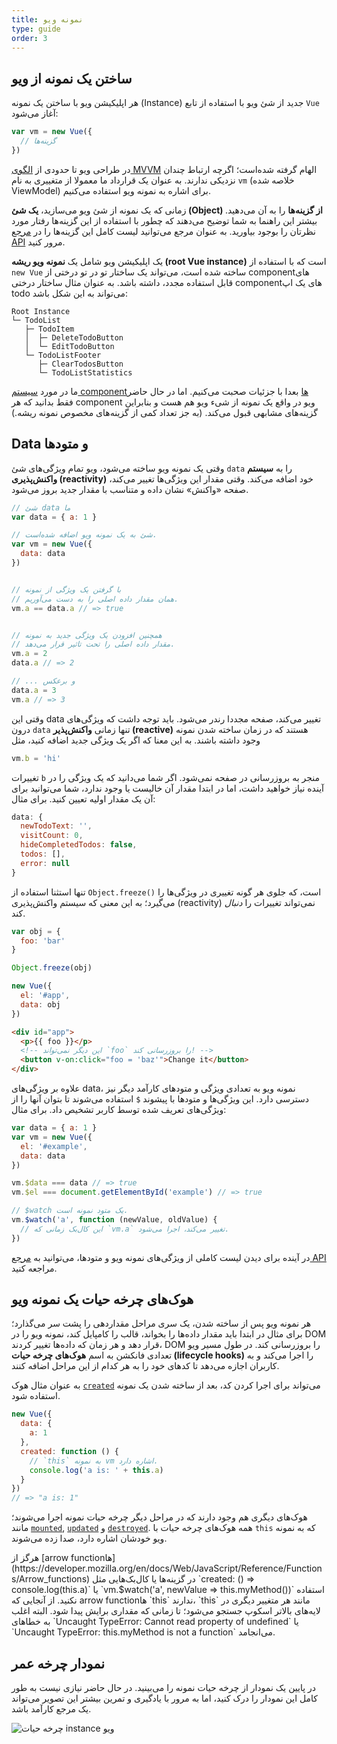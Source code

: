 ```yaml
---
title: نمونه ویو
type: guide
order: 3
---
```


## ساختن یک نمونه از ویو 

هر اپلیکیشن ویو با ساختن یک نمونه (Instance) جدید از شئ ویو با استفاده از تابع `Vue` آغاز می‌شود:

```js
var vm = new Vue({
  // گزینه‌ها
})
```

در طراحی ویو تا حدودی از [الگوی MVVM](https://en.wikipedia.org/wiki/Model_View_ViewModel) الهام گرفته شده‌است؛ اگرچه ارتباط چندان نزدیکی ندارند. به عنوان یک قرارداد ما معمولا از متغییری به نام `vm` (خلاصه شده ViewModel) برای اشاره به نمونه ویو استفاده می‌کنیم. 

زمانی که یک نمونه از شئ ویو می‌سازید، **یک شئ (Object) از گزینه‌ها** را به آن می‌دهید. بیشتر این راهنما به شما توضیح می‌دهند که چطور با استفاده از این گزینه‌ها رفتار مورد نظرتان را بوجود بیاورید. به عنوان مرجع می‌توانید لیست کامل این گزینه‌ها را در [مرجع API](../api/#Options-Data) مرور کنید.

یک اپلیکیشن ویو شامل یک **نمونه ویو ریشه (root Vue instance)** است که با استفاده از `new Vue` ساخته شده است، می‌تواند یک ساختار تو در تو درختی از component‌های قابل استفاده مجدد، داشته باشد. به عنوان مثال ساختار درختی component‌های یک اپ todo می‌تواند به این شکل باشد:

```
Root Instance
└─ TodoList
   ├─ TodoItem
   │  ├─ DeleteTodoButton
   │  └─ EditTodoButton
   └─ TodoListFooter
      ├─ ClearTodosButton
      └─ TodoListStatistics
```

ما در مورد [سیستم componentها](components.html) بعدا با جزئیات صحبت می‌کنیم. اما در حال حاضر فقط بدانید که هر component ویو در واقع یک نمونه از شیء ویو هم هست و بنابراین گزینه‌های مشابهی قبول می‌کند. (به جز تعداد کمی از گزینه‌های مخصوص نمونه ریشه.)

## Data و متودها

وقتی یک نمونه ویو ساخته می‌شود، ویو تمام ویژگی‌های شئ `data` را به **سیستم واکنش‌پذیری (reactivity)** خود اضافه می‌کند. وقتی مقدار این ویژگی‌ها تغییر می‌کند، صفحه «واکنش» نشان داده و متناسب با مقدار جدید بروز می‌شود.

```js
// شئ data ما
var data = { a: 1 }

// شئ به یک نمونه ویو اضافه شده‌است.
var vm = new Vue({
  data: data
})


// با گرفتن یک ویژگی از نمونه
// همان مقدار داده اصلی را به دست می‌آوریم.
vm.a == data.a // => true


// همچنین افزودن یک ویژگی جدید به نمونه
// مقدار داده اصلی را تحت تاثیر قرار می‌دهد.
vm.a = 2
data.a // => 2

// ... و برعکس
data.a = 3
vm.a // => 3
```

وقتی این data تغییر می‌کند، صفحه مجددا رندر می‌شود. باید توجه داشت که ویژگی‌های درون `data` تنها زمانی **واکنش‌پذیر (reactive)** هستند که در زمان ساخته شدن نمونه وجود داشته باشند. به این معنا که اگر یک ویژگی جدید اضافه کنید، مثل

```js
vm.b = 'hi'
```

تغییرات `b` منجر به بروزرسانی در صفحه نمی‌شود. اگر شما می‌دانید که یک ویژگی را در آینده نیاز خواهید داشت، اما در ابتدا مقدار آن خالیست یا وجود ندارد، شما می‌توانید برای آن یک مقدار اولیه تعیین کنید. برای مثال:

```js
data: {
  newTodoText: '',
  visitCount: 0,
  hideCompletedTodos: false,
  todos: [],
  error: null
}
```

تنها استثنا استفاده از `Object.freeze()` است، که جلوی هر گونه تغییری در ویژگی‌ها را می‌گیرد؛ به این معنی که سیستم واکنش‌پذیری (reactivity) نمی‌تواند تغییرات را _دنبال_ کند.

```js
var obj = {
  foo: 'bar'
}

Object.freeze(obj)

new Vue({
  el: '#app',
  data: obj
})
```

```html
<div id="app">
  <p>{{ foo }}</p>
  <!-- این دیگر نمی‌تواند `foo` را بروزرسانی کند! -->
  <button v-on:click="foo = 'baz'">Change it</button>
</div>
```

علاوه بر ویژگی‌های data، نمونه ویو به تعدادی ویژگی و متود‌های کارآمد دیگر نیز دسترسی دارد. این ویژگی‌ها و متود‌ها با پیشوند `$` استفاده می‌شوند تا بتوان آنها را از ویژگی‌های تعریف شده توسط کاربر تشخیص داد. برای مثال: 

```js
var data = { a: 1 }
var vm = new Vue({
  el: '#example',
  data: data
})

vm.$data === data // => true
vm.$el === document.getElementById('example') // => true

// $watch یک متود نمونه‌ است.
vm.$watch('a', function (newValue, oldValue) {
  // این کال‌بک‌ زمانی که `vm.a` تغییر می‌کند، اجرا می‌شود.
})
```

در آینده برای دیدن لیست کاملی از ویژگی‌های نمونه ویو و متودها، می‌توانید به [مرجع API](../api/#Instance-Properties) مراجعه کنید.

## هوک‌های چرخه حیات یک نمونه ویو

هر نمونه ویو پس از ساخته شدن، یک سری مراحل مقداردهی را پشت سر می‌گذارد؛ برای مثال در ابتدا باید مقدار داده‌ها را بخواند، قالب را کامپایل کند، نمونه ویو را در ‌DOM قرار دهد و هر زمان که داده‌ها تغییر کردند، DOM را بروزرسانی کند. در طول مسیر ویو تعدادی فانکشن به اسم **هوک‌های چرخه حیات (lifecycle hooks)** را اجرا می‌کند و به کاربران اجازه می‌دهد تا کدهای خود را به هر کدام از این مراحل اضافه کنند.

به عنوان مثال هوک [`created`](../api/#created) می‌تواند برای اجرا کردن کد، بعد از ساخته شدن یک نمونه استفاده شود.

```js
new Vue({
  data: {
    a: 1
  },
  created: function () {
    // `this` به نمونه vm اشاره دارد.
    console.log('a is: ' + this.a)
  }
})
// => "a is: 1"
```

هوک‌های دیگری هم وجود دارند که در مراحل دیگر چرخه حیات نمونه اجرا می‌شوند؛ مانند [`mounted`](../api/#mounted), [`updated`](../api/#updated) و [`destroyed`](../api/#destroyed). همه هوک‌های چرخه حیات با `this` که به نمونه ویو خودشان اشاره دارد، صدا زده می‌شوند.

<p class="tip">هرگز از [arrow function‌ها](https://developer.mozilla.org/en/docs/Web/JavaScript/Reference/Functions/Arrow_functions) در گزینه‌ها یا کال‌بک‌هایی مثل `created: () => console.log(this.a)` یا `vm.$watch('a', newValue => this.myMethod())` استفاده نکنید. از آنجایی که arrow function‌ها `this` ندارند، `this` مانند هر متغییر دیگری در لایه‌های بالاتر اسکوپ جستجو می‌شود؛ تا زمانی که مقداری برایش پیدا شود. البته اغلب به خطاهای `Uncaught TypeError: Cannot read property of undefined` یا `Uncaught TypeError: this.myMethod is not a function` می‌انجامد.</p>

## نمودار چرخه عمر

در پایین یک نمودار از چرخه حیات نمونه را می‌بینید. در حال حاضر نیازی نیست به طور کامل این نمودار را درک کنید، اما به مرور با یادگیری و تمرین بیشتر این تصویر می‌تواند یک مرجع کار‌آمد باشد.

![چرخه حیات instance ویو](/images/lifecycle.png)
